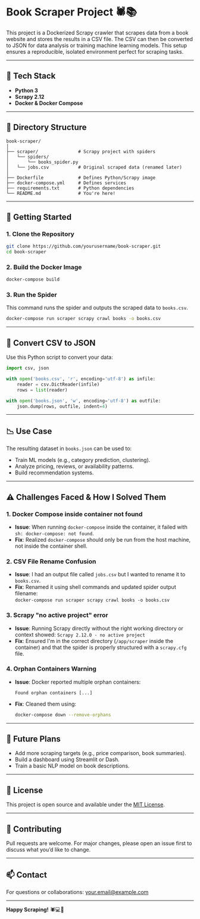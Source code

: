 # Book Scraper Project 🕷📚

This project is a Dockerized Scrapy crawler that scrapes data from a book website and stores the results in a CSV file. The CSV can then be converted to JSON for data analysis or training machine learning models. This setup ensures a reproducible, isolated environment perfect for scraping tasks.

---

## 🔧 Tech Stack

- **Python 3**
- **Scrapy 2.12**
- **Docker & Docker Compose**

---

## 📁 Directory Structure

```
book-scraper/
│
├── scraper/               # Scrapy project with spiders
│   └── spiders/
│       └── books_spider.py
│   └── jobs.csv           # Original scraped data (renamed later)
│
├── Dockerfile             # Defines Python/Scrapy image
├── docker-compose.yml     # Defines services
├── requirements.txt       # Python dependencies
└── README.md              # You're here!
```

---

## 🚀 Getting Started

### 1. Clone the Repository

```bash
git clone https://github.com/yourusername/book-scraper.git
cd book-scraper
```

### 2. Build the Docker Image

```bash
docker-compose build
```

### 3. Run the Spider

This command runs the spider and outputs the scraped data to `books.csv`.

```bash
docker-compose run scraper scrapy crawl books -o books.csv
```

---

## 🔄 Convert CSV to JSON

Use this Python script to convert your data:

```python
import csv, json

with open('books.csv', 'r', encoding='utf-8') as infile:
    reader = csv.DictReader(infile)
    rows = list(reader)

with open('books.json', 'w', encoding='utf-8') as outfile:
    json.dump(rows, outfile, indent=4)
```

---

## 📉 Use Case

The resulting dataset in `books.json` can be used to:
- Train ML models (e.g., category prediction, clustering).
- Analyze pricing, reviews, or availability patterns.
- Build recommendation systems.

---

## ⚠️ Challenges Faced & How I Solved Them

### 1. **Docker Compose inside container not found**
- **Issue**: When running `docker-compose` inside the container, it failed with `sh: docker-compose: not found`.
- **Fix**: Realized `docker-compose` should only be run from the host machine, not inside the container shell.

### 2. **CSV File Rename Confusion**
- **Issue**: I had an output file called `jobs.csv` but I wanted to rename it to `books.csv`.
- **Fix**: Renamed it using shell commands and updated spider output filename:  
  `docker-compose run scraper scrapy crawl books -o books.csv`

### 3. **Scrapy "no active project" error**
- **Issue**: Running Scrapy directly without the right working directory or context showed:
  `Scrapy 2.12.0 - no active project`
- **Fix**: Ensured I'm in the correct directory (`/app/scraper` inside the container) and that the spider is properly structured with a `scrapy.cfg` file.

### 4. **Orphan Containers Warning**
- **Issue**: Docker reported multiple orphan containers:
  ```
  Found orphan containers [...]
  ```
- **Fix**: Cleaned them using:
  ```bash
  docker-compose down --remove-orphans
  ```

---

## 🧠 Future Plans

- Add more scraping targets (e.g., price comparison, book summaries).
- Build a dashboard using Streamlit or Dash.
- Train a basic NLP model on book descriptions.

---

## 📜 License

This project is open source and available under the [MIT License](LICENSE).

---

## 🤝 Contributing

Pull requests are welcome. For major changes, please open an issue first to discuss what you’d like to change.

---

## 📫 Contact

For questions or collaborations: [your.email@example.com](mailto:your.email@example.com)

---

**Happy Scraping!** 🕷💻📖
